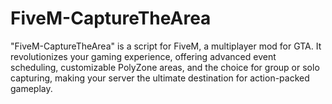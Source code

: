 # FiveM-CaptureTheArea
"FiveM-CaptureTheArea" is a script for FiveM, a multiplayer mod for GTA. It revolutionizes your gaming experience, offering advanced event scheduling, customizable PolyZone areas, and the choice for group or solo capturing, making your server the ultimate destination for action-packed gameplay.
